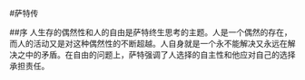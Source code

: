 #萨特传

##序
人生存的偶然性和人的自由是萨特终生思考的主题。人是一个偶然的存在，而人的活动又是对这种偶然性的不断超越。人自身就是一个永不能解决又永远在解决之中的矛盾。在自由的问题上，萨特强调了人选择的自主性和他应对自己的选择承担责任。
